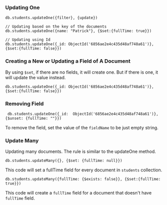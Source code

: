 ### Updating One
```
db.students.updateOne({filter}, {update})

// Updating based on the key of the documents
db.students.updateOne({name: "Patrick"}, {$set:{fullTime: true}})

// Updating using Id
db.students.updateOne({_id: ObjectId('6856ae2e4c435d48af748a61')}, {$set:{fullTime: false}})
```
### Creating a New or Updating a Field of A Document
By using `$set`, if there are no fields, it will create one. But if there is one, it will update the value instead. 
```
db.students.updateOne({_id: ObjectId('6856ae2e4c435d48af748a61')}, {$set:{fullTime: false}})
```
### Removing Field
```
 db.students.updateOne({_id:  ObjectId('6856ae2e4c435d48af748a61')}, {$unset: {fullTime: ""}})
```
To remove the field, set the value of the `fieldName` to be just empty string. 
### Update Many
Updating many documents. The rule is similar to the updateOne method. 
```
db.students.updateMany({}, {$set: {fullTime: null}})
```
This code will set a fullTime field for every document in `students` collection.

```
db.students.updateMany({fullTime: {$exists: false}}, {$set:{fullTime: true}})
```
This code will create a `fullTime` field for a document that doesn't have `fullTime` field.
